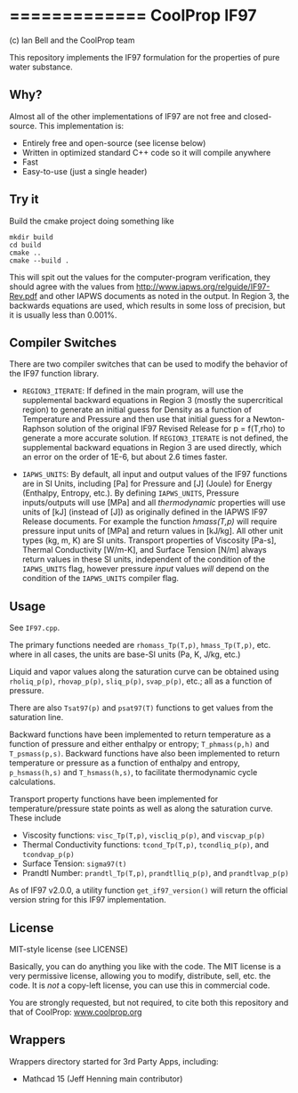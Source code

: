 =============
CoolProp IF97
=============

(c) Ian Bell and the CoolProp team  

This repository implements the IF97 formulation for the properties of pure water substance.  

Why?
----

Almost all of the other implementations of IF97 are not free and closed-source.  This implementation is:

* Entirely free and open-source (see license below)
* Written in optimized standard C++ code so it will compile anywhere
* Fast
* Easy-to-use (just a single header)  

Try it
------

Build the cmake project doing something like 
    
```
mkdir build
cd build
cmake ..
cmake --build .
```

This will spit out the values for the computer-program verification, they should agree with the values from http://www.iapws.org/relguide/IF97-Rev.pdf and other IAPWS documents as noted in the output.  In Region 3, the backwards equations are used, which results in some loss of precision, but it is usually less than 0.001%.  

Compiler Switches
-----------------

There are two compiler switches that can be used to modify the behavior of the IF97 function library.  

- ``REGION3_ITERATE``: If defined in the main program, will use the supplemental backward equations in Region 3 (mostly the supercritical region) to generate an initial guess for Density as a function of Temperature and Pressure and then use that initial guess for a Newton-Raphson solution of the original IF97 Revised Release for p = f(T,rho) to generate a more accurate solution.  If ``REGION3_ITERATE`` is not defined, the supplemental backward equations in Region 3 are used directly, which an error on the order of 1E-6, but about 2.6 times faster.  

- ``IAPWS_UNITS``: By default, all input and output values of the IF97 functions are in SI Units, including [Pa] for Pressure and [J] (Joule) for Energy (Enthalpy, Entropy, etc.).  By defining ``IAPWS_UNITS``, Pressure inputs/outputs will use [MPa] and all *_thermodynamic_* properties will use units of [kJ] (instead of [J]) as originally defined in the IAPWS IF97 Release documents.  For example the function *_hmass(T,p)_* will require pressure input units of [MPa] and return values in [kJ/kg].  All other unit types (kg, m, K) are SI units.   Transport properties of Viscosity [Pa-s], Thermal Conductivity [W/m-K], and Surface Tension [N/m] always return values in these SI units, independent of the condition of the ``IAPWS_UNITS`` flag, however pressure *_input_* values *_will_* depend on the condition of the ``IAPWS_UNITS`` compiler flag.  

Usage
-----

See ``IF97.cpp``.  

The primary functions needed are ``rhomass_Tp(T,p)``, ``hmass_Tp(T,p)``, etc. where in all cases, the units are base-SI units (Pa, K, J/kg, etc.)  
  
Liquid and vapor values along the saturation curve can be obtained using ``rholiq_p(p)``, ``rhovap_p(p)``, ``sliq_p(p)``, ``svap_p(p)``, etc.; all as a function of pressure.

There are also ``Tsat97(p)`` and ``psat97(T)`` functions to get values from the saturation line.

Backward functions have been implemented to return temperature as a function of pressure and either enthalpy or entropy; ``T_phmass(p,h)`` and ``T_psmass(p,s)``.  Backward functions have also been implemented to return temperature or pressure as a function of enthalpy and entropy, ``p_hsmass(h,s)`` and ``T_hsmass(h,s)``, to facilitate thermodynamic cycle calculations.

Transport property functions have been implemented for temperature/pressure state points as well as along the saturation curve.  These include
- Viscosity functions: ``visc_Tp(T,p)``, ``viscliq_p(p)``, and ``viscvap_p(p)``
- Thermal Conductivity functions: ``tcond_Tp(T,p)``, ``tcondliq_p(p)``, and ``tcondvap_p(p)``
- Surface Tension: ``sigma97(t)``
- Prandtl Number: ``prandtl_Tp(T,p)``, ``prandtlliq_p(p)``, and ``prandtlvap_p(p)``  

As of IF97 v2.0.0, a utility function ``get_if97_version()`` will return the official version string for this IF97 implementation.  

License
-------

MIT-style license (see LICENSE)

Basically, you can do anything you like with the code.  The MIT license is a very permissive license, allowing you to modify, distribute, sell, etc. the code.  It is *not* a copy-left license, you can use this in commercial code.  

You are strongly requested, but not required, to cite both this repository and that of CoolProp: www.coolprop.org  

Wrappers
--------

Wrappers directory started for 3rd Party Apps, including:
- Mathcad 15 (Jeff Henning main contributor)  
